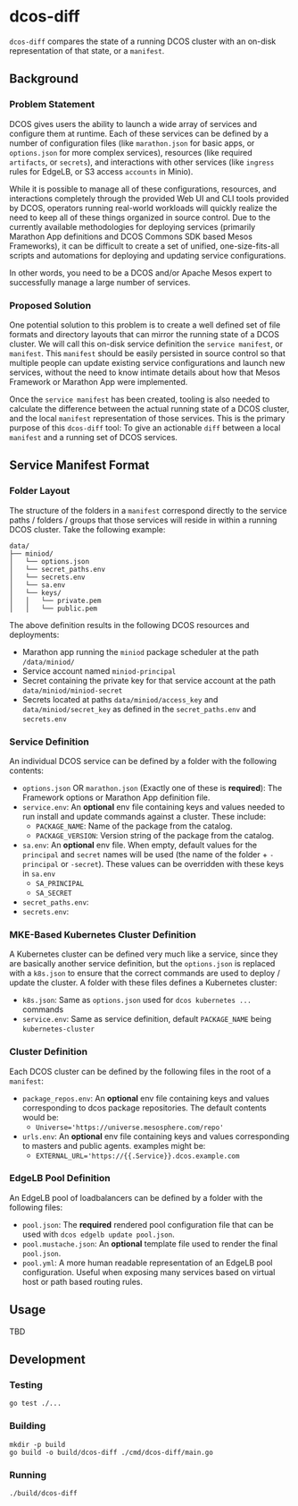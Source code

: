 # dcos-diff

`dcos-diff` compares the state of a running DCOS cluster with an on-disk representation of that state, or a `manifest`.

## Background

### Problem Statement

DCOS gives users the ability to launch a wide array of services and configure them at runtime. Each of these services can be defined by a number of configuration files (like `marathon.json` for basic apps, or `options.json` for more complex services), resources (like required `artifacts`, or `secrets`), and interactions with other services (like `ingress` rules for EdgeLB, or S3 access `accounts` in Minio).

While it is possible to manage all of these configurations, resources, and interactions completely through the provided Web UI and CLI tools provided by DCOS, operators running real-world workloads will quickly realize the need to keep all of these things organized in source control. Due to the currently available methodologies for deploying services (primarily Marathon App definitions and DCOS Commons SDK based Mesos Frameworks), it can be difficult to create a set of unified, one-size-fits-all scripts and automations for deploying and updating service configurations.

In other words, you need to be a DCOS and/or Apache Mesos expert to successfully manage a large number of services.

### Proposed Solution

One potential solution to this problem is to create a well defined set of file formats and directory layouts that can mirror the running state of a DCOS cluster. We will call this on-disk service definition the `service manifest`, or `manifest`. This `manifest` should be easily persisted in source control so that multiple people can update existing service configurations and launch new services, without the need to know intimate details about how that Mesos Framework or Marathon App were implemented.

Once the `service manifest` has been created, tooling is also needed to calculate the difference between the actual running state of a DCOS cluster, and the local `manifest` representation of those services. This is the primary purpose of this `dcos-diff` tool: To give an actionable `diff` between a local `manifest` and a running set of DCOS services.

## Service Manifest Format

### Folder Layout

The structure of the folders in a `manifest` correspond directly to the service paths / folders / groups that those services will reside in within a running DCOS cluster. Take the following example:

```
data/
├── miniod/
│   └── options.json
│   └── secret_paths.env
│   └── secrets.env
│   └── sa.env
│   └── keys/
│   │   └── private.pem
│   │   └── public.pem
```

The above definition results in the following DCOS resources and deployments:

* Marathon app running the `miniod` package scheduler at the path `/data/miniod/`
* Service account named `miniod-principal`
* Secret containing the private key for that service account at the path `data/miniod/miniod-secret`
* Secrets located at paths `data/miniod/access_key` and `data/miniod/secret_key` as defined in the `secret_paths.env` and `secrets.env`

### Service Definition

An individual DCOS service can be defined by a folder with the following contents:

* `options.json` OR `marathon.json` (Exactly one of these is **required**): The Framework options or Marathon App definition file.
* `service.env`: An **optional** env file containing keys and values needed to run install and update commands against a cluster. These include:
  * `PACKAGE_NAME`: Name of the package from the catalog.
  * `PACKAGE_VERSION`: Version string of the package from the catalog.
* `sa.env`: An **optional** env file. When empty, default values for the `principal` and `secret` names will be used (the name of the folder + `-principal` or `-secret`). These values can be overridden with these keys in `sa.env`
  * `SA_PRINCIPAL`
  * `SA_SECRET`
* `secret_paths.env`:
* `secrets.env`:

### MKE-Based Kubernetes Cluster Definition

A Kubernetes cluster can be defined very much like a service, since they are basically another service definition, but the `options.json` is replaced with a `k8s.json` to ensure that the correct commands are used to deploy / update the cluster. A folder with these files defines a Kubernetes cluster:

* `k8s.json`: Same as `options.json` used for `dcos kubernetes ...` commands
* `service.env`: Same as service definition, default `PACKAGE_NAME` being `kubernetes-cluster`

### Cluster Definition

Each DCOS cluster can be defined by the following files in the root of a `manifest`:

* `package_repos.env`: An **optional** env file containing keys and values corresponding to dcos package repositories. The default contents would be:
  * `Universe='https://universe.mesosphere.com/repo'`
* `urls.env`: An **optional** env file containing keys and values corresponding to masters and public agents. examples might be:
  * `EXTERNAL_URL='https://{{.Service}}.dcos.example.com`

### EdgeLB Pool Definition

An EdgeLB pool of loadbalancers can be defined by a folder with the following files:

* `pool.json`: The **required** rendered pool configuration file that can be used with `dcos edgelb update pool.json`.
* `pool.mustache.json`: An **optional** template file used to render the final `pool.json`.
* `pool.yml`: A more human readable representation of an EdgeLB pool configuration. Useful when exposing many services based on virtual host or path based routing rules.

## Usage

TBD

## Development

### Testing

```
go test ./...
```

### Building

```
mkdir -p build
go build -o build/dcos-diff ./cmd/dcos-diff/main.go
```

### Running

```
./build/dcos-diff
```